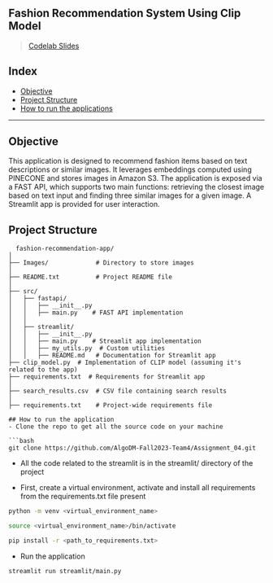 Fashion Recommendation System Using Clip Model
----- 
> [Codelab Slides](https://codelabs-preview.appspot.com/?file_id=1frMLkivAY2tr6b0-LcjpHsZ0saO_uKmrGwmPzEuM0G4/edit#0) <br>

## Index
  - [Objective](#objective)
  - [Project Structure](#project-structure)
  - [How to run the applications](#how-to-run-the-application-locally)
----- 

## Objective
  This application is designed to recommend fashion items based on text descriptions or similar images. It leverages embeddings computed using PINECONE and stores images in Amazon S3. The application is exposed via a FAST API, which supports two main functions: retrieving the closest image based on text input and finding three similar images for a given image. A Streamlit app is provided for user interaction.<br>

  ## Project Structure
```
  fashion-recommendation-app/
│
├── Images/             # Directory to store images
│
├── README.txt          # Project README file
│
├── src/
│   ├── fastapi/
│   │   ├── __init__.py
│   │   ├── main.py    # FAST API implementation
│   │
│   ├── streamlit/
│   │   ├── __init__.py
│   │   ├── main.py    # Streamlit app implementation
│   │   ├── my_utils.py  # Custom utilities
│   │   ├── README.md   # Documentation for Streamlit app
├── clip_model.py  # Implementation of CLIP model (assuming it's related to the app)
├── requirements.txt  # Requirements for Streamlit app
│
├── search_results.csv  # CSV file containing search results
│
├── requirements.txt    # Project-wide requirements file

## How to run the application
- Clone the repo to get all the source code on your machine

```bash
git clone https://github.com/AlgoDM-Fall2023-Team4/Assignment_04.git
```
- All the code related to the streamlit is in the streamlit/ directory of the project

- First, create a virtual environment, activate and install all requirements from the requirements.txt file present
```bash
python -m venv <virtual_environment_name>
```
```bash
source <virtual_environment_name>/bin/activate
```
```bash
pip install -r <path_to_requirements.txt>
```
- Run the application

```bash
streamlit run streamlit/main.py
```
